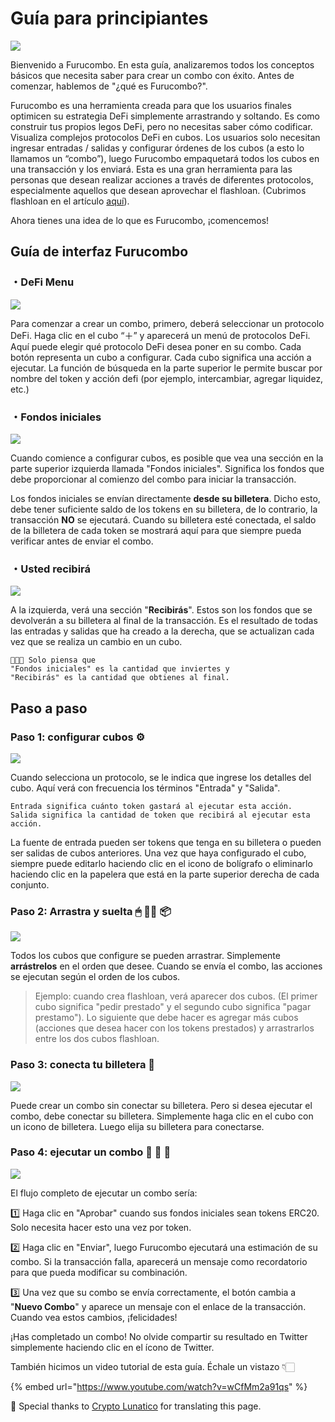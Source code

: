 # Guía para principiantes

![](../.gitbook/assets/image%20%2817%29.png)

Bienvenido a Furucombo. En esta guía, analizaremos todos los conceptos básicos que necesita saber para crear un combo con éxito. Antes de comenzar, hablemos de "¿qué es Furucombo?".

Furucombo es una herramienta creada para que los usuarios finales optimicen su estrategia DeFi simplemente arrastrando y soltando. Es como construir tus propios legos DeFi, pero no necesitas saber cómo codificar. Visualiza complejos protocolos DeFi en cubos. Los usuarios solo necesitan ingresar entradas / salidas y configurar órdenes de los cubos \(a esto lo llamamos un “combo”\), luego Furucombo empaquetará todos los cubos en una transacción y los enviará. Esta es una gran herramienta para las personas que desean realizar acciones a través de diferentes protocolos, especialmente aquellos que desean aprovechar el flashloan. \(Cubrimos flashloan en el artículo [aquí](https://medium.com/furucombo/create-flashloan-combo-on-furucombo-c7c3b23267f0)\).

Ahora tienes una idea de lo que es Furucombo, ¡comencemos!

## **Guía de interfaz Furucombo**

### ・DeFi Menu <a id="e7c5"></a>

![](../.gitbook/assets/image%20%2829%29.png)

Para comenzar a crear un combo, primero, deberá seleccionar un protocolo DeFi. Haga clic en el cubo “＋” y aparecerá un menú de protocolos DeFi. Aquí puede elegir qué protocolo DeFi desea poner en su combo. Cada botón representa un cubo a configurar. Cada cubo significa una acción a ejecutar. La función de búsqueda en la parte superior le permite buscar por nombre del token y acción defi \(por ejemplo, intercambiar, agregar liquidez, etc.\)

### ・**Fondos iniciales** <a id="1bcf"></a>

![](../.gitbook/assets/image%20%2830%29.png)

Cuando comience a configurar cubos, es posible que vea una sección en la parte superior izquierda llamada "Fondos iniciales". Significa los fondos que debe proporcionar al comienzo del combo para iniciar la transacción.

Los fondos iniciales se envían directamente **desde su billetera**. Dicho esto, debe tener suficiente saldo de los tokens en su billetera, de lo contrario, la transacción **NO** se ejecutará. Cuando su billetera esté conectada, el saldo de la billetera de cada token se mostrará aquí para que siempre pueda verificar antes de enviar el combo.

### ・**Usted recibirá** <a id="5cd0"></a>

![](../.gitbook/assets/image%20%281%29.png)



A la izquierda, verá una sección "**Recibirás**". Estos son los fondos que se devolverán a su billetera al final de la transacción. Es el resultado de todas las entradas y salidas que ha creado a la derecha, que se actualizan cada vez que se realiza un cambio en un cubo.

```text
👩🏻‍🏫 Solo piensa que 
"Fondos iniciales" es la cantidad que inviertes y 
"Recibirás" es la cantidad que obtienes al final.
```

## **Paso a paso**

### **Paso 1: configurar cubos** ⚙️ <a id="0903"></a>

![](../.gitbook/assets/image%20%2831%29.png)

Cuando selecciona un protocolo, se le indica que ingrese los detalles del cubo. Aquí verá con frecuencia los términos "Entrada" y "Salida".

```text
Entrada significa cuánto token gastará al ejecutar esta acción.
Salida significa la cantidad de token que recibirá al ejecutar esta acción.
```

La fuente de entrada pueden ser tokens que tenga en su billetera o pueden ser salidas de cubos anteriores. Una vez que haya configurado el cubo, siempre puede editarlo haciendo clic en el icono de bolígrafo o eliminarlo haciendo clic en la papelera que está en la parte superior derecha de cada conjunto.

### **Paso 2: Arrastra y suelta** 🖱 ✋🏻 📦 <a id="5853"></a>

![](../.gitbook/assets/1_ioy6idmu4smf-3gcuoebmw.gif)

Todos los cubos que configure se pueden arrastrar. Simplemente **arrástrelos** en el orden que desee. Cuando se envía el combo, las acciones se ejecutan según el orden de los cubos.

> Ejemplo: cuando crea flashloan, verá aparecer dos cubos. \(El primer cubo significa "pedir prestado" y el segundo cubo significa "pagar prestamo"\). Lo siguiente que debe hacer es agregar más cubos \(acciones que desea hacer con los tokens prestados\) y arrastrarlos entre los dos cubos flashloan.

### **Paso 3: conecta tu billetera** 👛 <a id="f5ac"></a>

![](../.gitbook/assets/1_oqusodpu0ues59xxpalg0q.gif)

Puede crear un combo sin conectar su billetera. Pero si desea ejecutar el combo, debe conectar su billetera. Simplemente haga clic en el cubo con un icono de billetera. Luego elija su billetera para conectarse.

### **Paso 4: ejecutar un combo** 🔗 🎉 🎁 <a id="bafb"></a>

![](../.gitbook/assets/1_n7ovqm9e2xx-z8vawws52a.gif)

El flujo completo de ejecutar un combo sería:

1️⃣ Haga clic en "Aprobar" cuando sus fondos iniciales sean tokens ERC20. Solo necesita hacer esto una vez por token.

2️⃣ Haga clic en "Enviar", luego Furucombo ejecutará una estimación de su combo. Si la transacción falla, aparecerá un mensaje como recordatorio para que pueda modificar su combinación.

3️⃣ Una vez que su combo se envía correctamente, el botón cambia a "**Nuevo Combo**" y aparece un mensaje con el enlace de la transacción. Cuando vea estos cambios, ¡felicidades!

¡Has completado un combo! No olvide compartir su resultado en Twitter simplemente haciendo clic en el ícono de Twitter.

También hicimos un video tutorial de esta guía. Échale un vistazo 👇🏻

{% embed url="https://www.youtube.com/watch?v=wCfMm2a91qs" %}



🧊 Special thanks to [Crypto Lunatico](https://www.youtube.com/c/CryptoLunatico) for translating this page.

